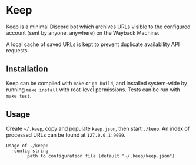 # Keep

Keep is a minimal Discord bot which archives URLs visible to the configured
account (sent by anyone, anywhere) on the Wayback Machine.

A local cache of saved URLs is kept to prevent duplicate availability API
requests.

## Installation

Keep can be compiled with `make` or `go build`, and installed system-wide by
running `make install` with root-level permissions. Tests can be run with `make
test`.

## Usage

Create `~/.keep`, copy and populate `keep.json`, then start `./keep`. An index
of processed URLs can be found at `127.0.0.1:9099`.

```
Usage of ./keep:
  -config string
        path to configuration file (default "~/.keep/keep.json")
```
